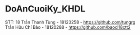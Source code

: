 # DoAnCuoiKy_KHDL
STT: 18 
Trần Thanh Tùng - 18120258  - https://github.com/tungrg
<br>
Trần Hữu Chí Bảo - 18120288 - https://github.com/baocl18ctt2
